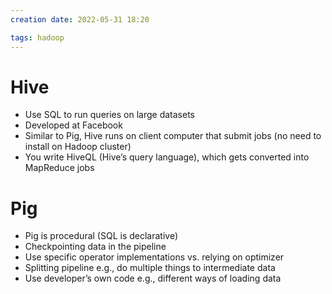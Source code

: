 ```yaml
---
creation date: 2022-05-31 18:20

tags: hadoop
---
```


# Hive

- Use SQL to run queries on large datasets
- Developed at Facebook
- Similar to Pig, Hive runs on client computer that submit jobs (no need to install on Hadoop cluster)
- You write HiveQL (Hive’s query language), which gets converted into MapReduce jobs

# Pig

- Pig is procedural (SQL is declarative)
- Checkpointing data in the pipeline
- Use specific operator implementations vs. relying on optimizer
- Splitting pipeline e.g., do multiple things to intermediate data
- Use developer’s own code e.g., different ways of loading data

